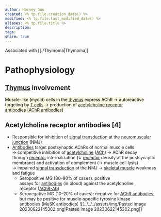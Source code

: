 ```yaml
---
author: Harvey Guo
created: <% tp.file.creation_date() %>
modified: <% tp.file.last_modified_date() %>
aliases: <% tp.file.title %>
description:
tags:
share: true
---
```


Associated with [[./Thymoma|Thymoma]].
# Pathophysiology
## [Thymus](https://next.amboss.com/us/article/960NMS#Z2280a528c47a8e93bb70fb96d798d351) involvement
<mark style="background: #FFF3A34A;">Muscle-like (myoid) cells in the [thymus](https://next.amboss.com/us/article/960NMS#Z2280a528c47a8e93bb70fb96d798d351) express AChR → autoreactive targeting by [T cells](https://next.amboss.com/us/article/x50Emg#Zb648e3ccdd39ac912f7d40f71b5d94c0) → production of [acetylcholine receptor antibodies](https://next.amboss.com/us/article/DR016f#Z642e66e911b1990368ae56b2e38c6893) ([AChR antibodies](https://next.amboss.com/us/article/DR016f#Z642e66e911b1990368ae56b2e38c6893))</mark>
## Acetylcholine receptor antibodies [4]
- Responsible for inhibition of [signal transduction](https://next.amboss.com/us/article/qo0C1S#Z120b3d64e4c26c0c457ea26dcc34727c) at the [neuromuscular junction](https://next.amboss.com/us/article/lp0vpS#Z3c15ed824470b5b7ec72fc4c39ee3075) (NMJ)
- [Antibodies](https://next.amboss.com/us/article/x50Emg#Zcafc1c81671c54115ab5d77c08d696a0) target postsynaptic AChRs of normal muscle cells → competitive inhibition of [acetylcholine](https://next.amboss.com/us/article/lp0vpS#Z3c3ab1c3772cabdb26be3c413ba52df4) ([ACh](https://next.amboss.com/us/article/lp0vpS#Z3c3ab1c3772cabdb26be3c413ba52df4)) → AChR decay through [receptor](https://next.amboss.com/us/article/qo0C1S#Z3ff0122a3c004eebed96e9db47e16ea4) internalization (↓ [receptor](https://next.amboss.com/us/article/qo0C1S#Z3ff0122a3c004eebed96e9db47e16ea4) density at the postsynaptic membrane) and activation of complement (→ muscle cell lysis) → impaired [signal transduction](https://next.amboss.com/us/article/qo0C1S#Z120b3d64e4c26c0c457ea26dcc34727c) at the NMJ → [skeletal muscle](https://next.amboss.com/us/article/so0tWS#Z6f7ea6c70fce86b21d8ffeb1772bdfe0) weakness and fatigue 
    - Seropositive MG (80–90% of cases): positive assays for [antibodies](https://next.amboss.com/us/article/x50Emg#Zcafc1c81671c54115ab5d77c08d696a0) (in blood) against the acetylcholine receptor ([AChR-Ab](https://next.amboss.com/us/article/DR016f#Z642e66e911b1990368ae56b2e38c6893))
    - Seronegative MG (10–20% of cases): negative for [AChR antibodies](https://next.amboss.com/us/article/DR016f#Z642e66e911b1990368ae56b2e38c6893), but may be positive for muscle-specific tyrosine kinase antibodies (MuSK antibodies)
	![[../../../assets/img/Pasted image 20230622145302.png|Pasted image 20230622145302.png]]